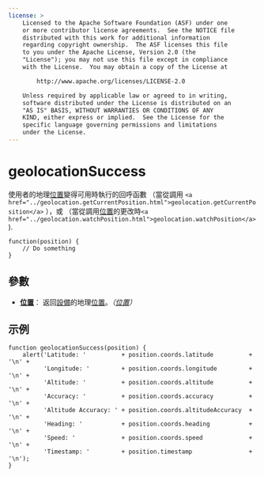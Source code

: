 ```yaml
---
license: >
    Licensed to the Apache Software Foundation (ASF) under one
    or more contributor license agreements.  See the NOTICE file
    distributed with this work for additional information
    regarding copyright ownership.  The ASF licenses this file
    to you under the Apache License, Version 2.0 (the
    "License"); you may not use this file except in compliance
    with the License.  You may obtain a copy of the License at

        http://www.apache.org/licenses/LICENSE-2.0

    Unless required by applicable law or agreed to in writing,
    software distributed under the License is distributed on an
    "AS IS" BASIS, WITHOUT WARRANTIES OR CONDITIONS OF ANY
    KIND, either express or implied.  See the License for the
    specific language governing permissions and limitations
    under the License.
---
```


# geolocationSuccess

使用者的地理<a href="../Position/position.html">位置</a>變得可用時執行的回呼函數 （當從調用 `<a href="../geolocation.getCurrentPosition.html">geolocation.getCurrentPosition</a>` ），或 （當從調用<a href="../Position/position.html">位置</a>的更改時`<a href="../geolocation.watchPosition.html">geolocation.watchPosition</a>`).

    function(position) {
        // Do something
    }
    

## 參數

*   **<a href="../Position/position.html">位置</a>**： 返回<a href="../../device/device.html">設備</a>的地理<a href="../Position/position.html">位置</a>。*（<a href="../Position/position.html">位置</a>）*

## 示例

    function geolocationSuccess(position) {
        alert('Latitude: '          + position.coords.latitude          + '\n' +
              'Longitude: '         + position.coords.longitude         + '\n' +
              'Altitude: '          + position.coords.altitude          + '\n' +
              'Accuracy: '          + position.coords.accuracy          + '\n' +
              'Altitude Accuracy: ' + position.coords.altitudeAccuracy  + '\n' +
              'Heading: '           + position.coords.heading           + '\n' +
              'Speed: '             + position.coords.speed             + '\n' +
              'Timestamp: '         + position.timestamp                + '\n');
    }